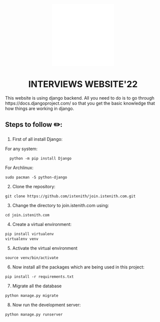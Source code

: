 <p align='center'>
<img width="200" src="static/images/iste.png" alt="ISTE KA LOGO">
</p>
<h1 align='center'>INTERVIEWS WEBSITE'22</h1>
This website is using django backend. All you need to do is to go through https://docs.djangoproject.com/ so that you get the basic knowledge that how things are working in django.

## Steps to follow :pencil2::

1. First of all install Django:

For any system:

```console
  python -m pip install Django
```

For Archlinux:

```console
sudo pacman -S python-django
```

2. Clone the repository:

```console
git clone https://github.com/istenith/join.istenith.com.git
```

3. Change the directory to join.istenith.com using:

```console
cd join.istenith.com
```

4. Create a virtual environment:

```console
pip install virtualenv
virtualenv venv
```

5. Activate the virtual environment

```console
source venv/bin/activate
```

6. Now install all the packages which are being used in this project:

```console
pip install -r requirements.txt
```

7. Migrate all the database

```console
python manage.py migrate
```

8. Now run the development server:

```console
python manage.py runserver
```
